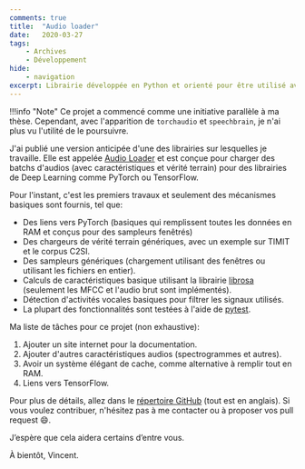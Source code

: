 ```yaml
---
comments: true
title:  "Audio loader"
date:   2020-03-27
tags:
    - Archives
    - Développement
hide:
    - navigation
excerpt: Librairie développée en Python et orienté pour être utilisé avec Pytorch.
---
```


!!!info "Note"
    Ce projet a commencé comme une initiative parallèle à ma thèse. Cependant, avec l'apparition de `torchaudio` et `speechbrain`, je n'ai plus vu l'utilité de le poursuivre.

J'ai publié une version anticipée d'une des librairies sur lesquelles je travaille.
Elle est appelée [Audio Loader](https://github.com/vroger11/audio_loader) et est conçue pour charger des batchs d'audios (avec caractéristiques et vérité terrain) pour des librairies de Deep Learning comme PyTorch ou TensorFlow.

Pour l'instant, c'est les premiers travaux et seulement des mécanismes basiques sont fournis, tel que:

- Des liens vers PyTorch (basiques qui remplissent toutes les données en RAM et conçus pour des sampleurs fenêtrés)
- Des chargeurs de vérité terrain génériques, avec un exemple sur TIMIT et le corpus C2SI.
- Des sampleurs génériques (chargement utilisant des fenêtres ou utilisant les fichiers en entier).
- Calculs de caractéristiques basique utilisant la librairie [librosa](https://librosa.github.io/librosa/) (seulement les MFCC et l'audio brut sont implémentés).
- Détection d'activités vocales basiques pour filtrer les signaux utilisés.
- La plupart des fonctionnalités sont testées à l'aide de [pytest](https://docs.pytest.org).

Ma liste de tâches pour ce projet (non exhaustive):

1. Ajouter un site internet pour la documentation.
2. Ajouter d'autres caractéristiques audios (spectrogrammes et autres).
3. Avoir un système élégant de cache, comme alternative à remplir tout en RAM.
4. Liens vers TensorFlow.

Pour plus de détails, allez dans le [répertoire GitHub](https://github.com/vroger11/audio_loader) (tout est en anglais).
Si vous voulez contribuer, n'hésitez pas à me contacter ou à proposer vos pull request 😄.

J’espère que cela aidera certains d’entre vous.

À bientôt, Vincent.
